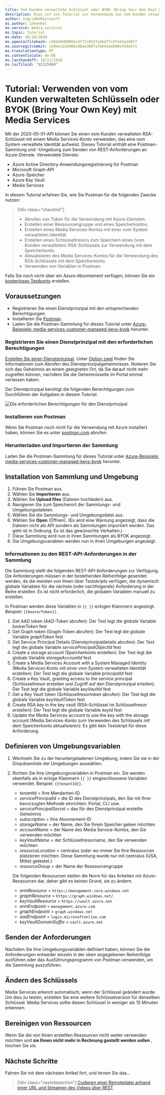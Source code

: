 ```yaml
---
title: Vom Kunden verwaltete Schlüssel oder BYOK (Bring Your Own Key) mit Media Services
description: Dies ist ein Tutorial zur Verwendung von vom Kunden verwalteten Schlüsseln mit einem Media Services-Speicherkonto.
author: IngridAtMicrosoft
ms.author: inhenkel
ms.service: media-services
ms.topic: tutorial
ms.date: 10/18/2020
ms.openlocfilehash: c26da9d888bbcdf72c052fa4bd7fcdf443a2d8f7
ms.sourcegitcommit: ce8eecb3e966c08ae368fafb69eaeb00e76da57e
ms.translationtype: HT
ms.contentlocale: de-DE
ms.lasthandoff: 10/21/2020
ms.locfileid: "92325860"
---
```

# <a name="tutorial-use-customer-managed-keys-or-bring-your-own-key-byok-with-media-services"></a>Tutorial: Verwenden von vom Kunden verwalteten Schlüsseln oder BYOK (Bring Your Own Key) mit Media Services

Mit der 2020-05-01-API können Sie einen vom Kunden verwalteten RSA-Schlüssel mit einem Media Services-Konto verwenden, das eine vom System verwaltete Identität aufweist.  Dieses Tutorial enthält eine Postman-Sammlung und -Umgebung zum Senden von REST-Anforderungen an Azure-Dienste.  Verwendete Dienste:

- Azure Active Directory-Anwendungsregistrierung für Postman
- Microsoft Graph-API
- Azure-Speicher
- Azure Key Vault
- Media Services

In diesem Tutorial erfahren Sie, wie Sie Postman für die folgenden Zwecke nutzen:

> [!div class="checklist"]
> * Abrufen von Token für die Verwendung mit Azure-Diensten.
> * Erstellen einer Ressourcengruppe und eines Speicherkontos.
> * Erstellen eines Media Services-Kontos mit einer vom System verwalteten Identität
> * Erstellen eines Schlüsseltresors zum Speichern eines (vom Kunden verwalteten) RSA-Schlüssels zur Verwendung mit dem Speicherkonto.
> * Aktualisieren des Media Services-Kontos für die Verwendung des RSA-Schlüssels mit dem Speicherkonto.
> * Verwenden von Variablen in Postman.

Falls Sie noch nicht über ein Azure-Abonnement verfügen, können Sie ein [kostenloses Testkonto](https://azure.microsoft.com/free/) erstellen.

## <a name="prerequisites"></a>Voraussetzungen

- Registrieren Sie einen Dienstprinzipal mit den entsprechenden Berechtigungen.
- Installieren Sie [Postman](https://www.postman.com).
- Laden Sie die Postman-Sammlung für dieses Tutorial unter [Azure-Beispiele: media-services-customer-managed-keys-byok](https://github.com/Azure-Samples/media-services-customer-managed-keys-byok) herunter.

### <a name="register-a-service-principal-with-the-needed-permissions"></a>Registrieren Sie einen Dienstprinzipal mit den erforderlichen Berechtigungen

[Erstellen Sie einen Dienstprinzipal](https://docs.microsoft.com/azure/active-directory/develop/howto-create-service-principal-portal).  Unter [Option zwei](https://docs.microsoft.com/azure/active-directory/develop/howto-create-service-principal-portal#authentication-two-options) finden Sie Informationen zum Abrufen des Dienstprinzipalgeheimnisses.  Notieren Sie sich das Geheimnis an einem geeigneten Ort, da Sie darauf nicht mehr zugreifen können, nachdem Sie die Geheimnisseite im Portal einmal verlassen haben.

Der Dienstprinzipal benötigt die folgenden Berechtigungen zum Durchführen der Aufgaben in diesem Tutorial.

![Die erforderlichen Berechtigungen für den Dienstprinzipal](./media/tutorial-byok/service-principal-permissions-1.png)

### <a name="install-postman"></a>Installieren von Postman

Wenn Sie Postman noch nicht für die Verwendung mit Azure installiert haben, können Sie es unter [postman.com](https://www.postman.com/) abrufen.

### <a name="download-and-import-the-collection"></a>Herunterladen und Importieren der Sammlung

Laden Sie die Postman-Sammlung für dieses Tutorial unter [Azure-Beispiele: media-services-customer-managed-keys-byok](https://github.com/Azure-Samples/media-services-customer-managed-keys-byok) herunter.

## <a name="installation-of-collection-and-environment"></a>Installation von Sammlung und Umgebung

1. Führen Sie Postman aus.
1. Wählen Sie **Importieren** aus.
1. Wählen Sie **Upload files** (Dateien hochladen) aus.
1. Navigieren Sie zum Speicherort der Sammlungs- und Umgebungsdateien.
1. Wählen Sie die Sammlungs- und Umgebungsdatei aus.
1. Wählen Sie **Open** (Öffnen).  (Es wird eine Warnung angezeigt, dass die Dateien nicht als API sondern als Sammlungen importiert werden.  Das geht ist in Ordnung.  Es ist das gewünschte Verhalten.)
1. Diese Sammlung wird nun in ihren Sammlungen als BYOK angezeigt.
1. Die Umgebungsvariablen werden nun in ihren Umgebungen angezeigt.

### <a name="understand-the-rest-api-requests-in-the-collection"></a>Informationen zu den REST-API-Anforderungen in der Sammlung

Die Sammlung stellt die folgenden REST-API-Anforderungen zur Verfügung. Die Anforderungen müssen in der bestehenden Reihenfolge gesendet werden, da die meisten von ihnen über Testskripts verfügen, die dynamisch globale Variablen für die nächste (oder nachfolgende) Anforderung in der Reihe erstellen. Es ist nicht erforderlich, die globalen Variablen manuell zu erstellen.

In Postman werden diese Variablen in `{{ }}` eckigen Klammern angezeigt.  Beispiel: `{{bearerToken}}`.

1. Get AAD token (AAD-Token abrufen): Der Test legt die globale Variable *bearerToken* fest
2. Get Graph token (Graph-Token abrufen): Der Test legt die globale Variable *graphToken* fest
3. Get Service Principal Details (Dienstprinzipaldetails abrufen): Der Text legt die globale Variable *servicePrincipalObjectId* fest
4. Create a storage account (Speicherkonto erstellen): Der Test legt die globale Variable *storageAccountId* fest
5. Create a Media Services Account with a System Managed Identity (Media Services Konto mit einer vom System verwalteten Identität erstellen): Der Test legt die globale Variable *principalId* fest
6. Create a Key Vault, granting access to the service principal (Schlüsseltresor erstellen und Zugriff auf den Dienstprinzipal erteilen): Der Test legt die globale Variable *keyVaultId* fest
7. Get a Key Vault token (Schlüsseltresortoken abrufen): Der Test legt die globale Variable *keyVaultToken* fest
8. Create RSA key in the key vault (RSA-Schlüssel im Schlüsseltresor erstellen): Der Test legt die globale Variable *keyId* fest
9. Update the Media Services account to use the key with the storage account (Media Services-Konto zum Verwenden des Schlüssels mit dem Speicherkonto aktualisieren): Es gibt kein Testskript für diese Anforderung.

## <a name="define-environment-variables"></a>Definieren von Umgebungsvariablen

1. Wechseln Sie zu der heruntergeladenen Umgebung, indem Sie sie in der Dropdownliste der Umgebungen auswählen.
1. Richten Sie Ihre Umgebungsvariablen in Postman ein. Sie werden ebenfalls als in eckige Klammern `{{ }}` eingeschlossene Variablen verwendet.  Beispiel: `{{tenantId}}`.

    * *tenantId* = Ihre Mandanten-ID
    * *servicePrincipalId* = die ID des Dienstprinzipals, den Sie mit Ihrer bevorzugten Methode einrichten: Portal, CLI usw.
    * *servicePrincipalSecret* = das für den Dienstprinzipal erstellte Geheimnis
    * *subscription* = Ihre Abonnement-ID
    * *storageName* = der Name, den Sie Ihrem Speicher geben möchten
    * *accountName* = der Name des Media Service-Kontos, den Sie verwenden möchten
    * *keyVaultName* = der Schlüsseltresorname, den Sie verwenden möchten
    * *resourceLocation* = centralus (oder wo immer Sie Ihre Ressourcen platzieren möchten.  Diese Sammlung wurde nur mit centralus (USA, Mitte) getestet.)
    * *resourceGroup* = der Name der Ressourcengruppe

    Die folgenden Ressourcen stellen die Norm für das Arbeiten mit Azure-Ressourcen dar, daher gibt es keinen Grund, sie zu ändern.

    * *armResource* = `https://management.core.windows.net`
    * *graphResource* = `https://graph.windows.net/`
    * *keyVaultResource* = `https://vault.azure.net`
    * *armEndpoint* = `management.azure.com`
    * *graphEndpoint* = `graph.windows.net`
    * *aadEndpoint* = `login.microsoftonline.com`
    * *keyVaultDomainSuffix* = `vault.azure.net`

## <a name="send-the-requests"></a>Senden der Anforderungen

Nachdem Sie Ihre Umgebungsvariablen definiert haben, können Sie die Anforderungen entweder einzeln in der oben angegebenen Reihenfolge ausführen oder das Ausführungsprogramm von Postman verwenden, um die Sammlung auszuführen.

## <a name="change-the-key"></a>Ändern des Schlüssels

Media Services erkennt automatisch, wenn der Schlüssel geändert wurde.  Um dies zu testen, erstellen Sie eine weitere Schlüsselversion für denselben Schlüssel. Media Services sollte diesen Schlüssel in weniger als 15 Minuten erkennen.

## <a name="clean-up-resources"></a>Bereinigen von Ressourcen

Wenn Sie die von Ihnen erstellten Ressourcen nicht weiter verwenden möchten und **sie Ihnen nicht mehr in Rechnung gestellt werden sollen** , löschen Sie sie.

## <a name="next-steps"></a>Nächste Schritte

Fahren Sie mit dem nächsten Artikel fort, und lernen Sie das...
> [!div class="nextstepaction"]
> [Codieren einer Remotedatei anhand einer URL und Streamen des Videos über REST](stream-files-tutorial-with-rest.md)

